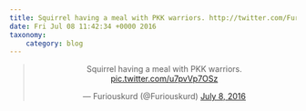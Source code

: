```yaml
---
title: Squirrel having a meal with PKK warriors. http://twitter.com/Furiouskurd/status/751378290699538433/video/1
date: Fri Jul 08 11:42:34 +0000 2016
taxonomy:
    category: blog
---
```

<blockquote class="twitter-tweet" align="center"><p lang="en" dir="ltr">Squirrel having a meal with PKK warriors. <a href="http://twitter.com/Furiouskurd/status/751378290699538433/video/1">pic.twitter.com/u7pvVp7OSz</a></p>&mdash; Furiouskurd (@Furiouskurd) <a href="https://twitter.com/Furiouskurd/status/751378290699538433">July 8, 2016</a></blockquote>
